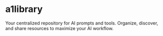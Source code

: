 # a1library
Your centralized repository for AI prompts and tools. Organize, discover, and share resources to maximize your AI workflow.
